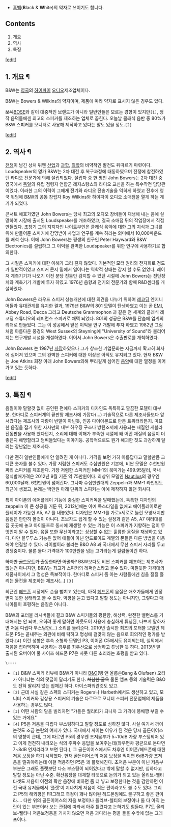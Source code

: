   * [흑](%EA%B2%80%EC%A0%95.md)[백](%ED%95%98%EC%96%91.md)(**B**lack & **W**hite)의 약자로 쓰이기도 합니다.

## Contents

    

1. 개요 
2. 역사 
3. 특징 

[[edit](http://rigvedawiki.net/r1/wiki.php/B%26W?action=edit&section=1)]

## 1. 개요 ¶

B&W는 [영국](%EC%98%81%EA%B5%AD.md)의
[하이파이](%ED%95%98%EC%9D%B4%ED%8C%8C%EC%9D%B4.md)
[오디오](%EC%98%A4%EB%94%94%EC%98%A4.md)제조업체이다.

  

B&W는 Bowers & Wilkins의 약자이며, 제품에 따라 약자로 표시지 않은 경우도 있다.

  

<del>보세</del>[BOSE](BOSE.md)와 같이 대중적인 브랜드가 아니라 일반인들은 모르는 경향이 있지만`[1]`, 정작
음덕들에겐 최고의 스피커를 제조하는 업체로 꼽힌다. 오늘날 클래식 음반 중 80%가 B&W 스피커를 모니터로 사용해 제작하고 있다는 말도
있을 정도.`[2]`

  

[[edit](http://rigvedawiki.net/r1/wiki.php/B%26W?action=edit&section=2)]

## 2. 역사 ¶

[전쟁](%EC%A0%84%EC%9F%81.md)이 남긴 상처 뒤엔 [산업](%EC%82%B0%EC%97%85.md)과
[과학](%EA%B3%BC%ED%95%99.md), [의학](%EC%9D%98%ED%95%99.md)의 비약적인 발전도 뒤따르기
마련이다. Loudspeaker의 명가 B&W는 2차 대전 후 복구과정에 태동하였으며 전쟁에 참전하였던 라디오 전문가에 의해 설립되었다.
설립자 중 한 명인 John Bowers는 2차 대전 중 영국에서 [독일](%EB%8F%85%EC%9D%BC.md)의 유럽 점령지
연합군 레지스탕스와 라디오 교신을 하는 특수작전 담당관이었다. 이러한 그의 이력이 그에게 전기와 라디오 전송기술을 익히게 하였고 전후에 영국
워딩에 B&W의 공동 창립자 Roy Wilkins와 하이파이 오디오 소매점을 열게 하는 계기가 되었다.

  

콘서트 애호가였던 John Bowers는 당시 최고의 오디오 장비들이 재생해 내는 음에 실망하여 시장에 출시된 Loudspeaker를
개조하였고, 결국 소매점 뒤의 작업장에서 직접 만들었다. 초창기 그의 지지자인 나이트부인은 클래식 음악에 대한 그의 지식과 그녀를 위해
만들어준 스피커에 감명받아 사업과 연구를 계속 하라는 의미에서 10,000파운드를 쾌척 한다. 이에 John Bowers는 평생의 친구인
Peter Hayward와 B&W Electronics를 설립하고 그 이익을 완벽한 Loudspeaker를 위한 연구에 사용하기로 합의한다.

  

그 시절은 스피커에 대한 이해가 그리 깊지 않았다. 기본적인 모터 원리와 전자회로 정도가 일반적이었고 스피커 콘지 밑에서 일어나는 역학적
상태는 감지 할 수도 없었다. 레이저 계측기기가 나오기 이전 분당 진동만 감지할 수 있던 시절에 John Bowers는 진단장치와 계측기기
개발에 투자 하였고 1976년 음향과 전기의 전문가와 함께 R&D센터를 개설하였다.

  

John Bowers은 라우드 스피커 성능개선에 대한 의견을 나누기 위하여
[레코딩](%EB%A0%88%EC%BD%94%EB%94%A9.md) 엔지니어들과 유대관계를 유지한 결과, 1979년 B&W의 801
모델이 탄생하였고 이는 곧 [EMI](EMI.md), Abbey Road, Decca 그리고 Deutsche Grammophon 과
같은 전 세계의 클래식 레코딩 스튜디오의 레퍼런스 스피커로 채택 되었다. 801의 성공은 B&W를 단숨에 업계의 리더로 만들었다. 그는 이
성공에서 얻은 이익을 연구 개발에 투자 하였고 1982년 그림처럼 아름다운 풍경의 West Sussex의 Steyning에
"University of Sound"라 불리어지는 연구개발 시설을 개설하였다. 이어서 John Bowers은 수출판로를 개척하였다.

  

John Bowers 는 1987년 [사망](%EC%82%AC%EB%A7%9D.md)하였으나 그가 창조한 기업문화는 지금까지 확고히
회사에 심어져 있으며 그의 완벽한 스피커에 대한 이상은 아직도 유지되고 있다. 현재 B&W는 Joe Atkins 회장 아래 John
Bowers의해 뿌리깊게 심어진 [음악](%EC%9D%8C%EC%95%85.md)에 대한 열정을 이어가고 있는 듯하다.

  

[[edit](http://rigvedawiki.net/r1/wiki.php/B%26W?action=edit&section=3)]

## 3. 특징 ¶

음질이야 말할것 없이 공인된 편에다 스피커의 디자인도 독특하고 깔끔한 모델이 대부분. 한마디로 스피커계의 끝판왕 제조사에 가깝다(...)
기술적으로 다른 제조사들보다 앞서갔다는 제조사의 자랑이 빈말이 아닌듯, 인공 다이아몬드로 만든 트위터라든지. 미묘한 음질을 잡기 위한
자사만의 내부 하우징 구조나 방탄조끼에 사용되는 재질인 케블라 진동판을 사용해 왔다던지, 소리에 대해 이해가 부족한 시절에 왜 어떤 재질의
음질이 더 좋은지 해명할라고 덤벼들었다는 이야기등. 공학적으로도 뭔가 해괴한 짓도 과감하게 달리는 장난없는 제조사다.

  

다만 괜히 일반인들에게 안 알려진 게 아니다. 가격을 보면 가히 아름답다고 말할만큼 크디큰 숫자를 볼수 있다. 가장 저렴한 스피커도
수십만원은 기본에, 비싼 모델은 수천만원짜리 스피커를 제조한다. 가장 저렴한 스피커인 MM-1의 북미가는 499.95달러, 국내
정식발매가격은 2012년 9월 기준 약 75만원이다. 최상위 모델인
[Nautilus](%EB%85%B8%ED%8B%B8%EB%9F%AC%EC%8A%A4#s-12.md)의 경우엔 60,000달러.
6천만원이 넘어간다. 그나마 수십만원대의 Zeppelin과 MM-1 라인업도 최근에 생겼고, 본래는 백만원 아래 단위의 스피커는 아예
제작하지 않던 회사다.

  

특히 아이폰의 에어플레이 기능에 충실한 스피커독을 발매했는데, 독특한 디자인의 zeppelin 이 큰 성공을 거둔 뒤, 2012년에는 아예
독스타일을 없애고 에어플레이로만 플레이가 가능한 A5, A7 를 내놓았다. 디자인은 MM-1를 가로x세로로 늘린 모양새지만 음질은 만만히
볼것이 아니다. 초보자도 쉽게 할 수 있는 설정과 같은 A5, A7 여러대를 집 곳곳에 놓고 아이튠즈로 동시에 재생할 수 있는 기능은 이
스피커가 지향하는 점이 무엇인지 알 수 있다. 음질 또한 무선이라고는 상상할 수 없는 훌륭한 음질을 재생하고 있다. 다만 블루투스 기능은
없어 애플이 아닌 안드로이드 계열의 폰들은 다른 방법을 이용해야 연결할 수 있다. 라이벌이라 불리는 B&O A8 과 국내에서 무선 스피커
자리를 두고 경쟁중이다. 물론 둘다 가격대가 100만원을 넘는 고가라는게 걸림돌이긴 하다.

  

<del>하지만 [골드문트](%EA%B3%A8%EB%93%9C%EB%AC%B8%ED%8A%B8.md)가 출동한다면 어떨까?</del>
B&W보다도 비싼 스피커를 제조하는 제조사가 없는건 아니지만, B&W는 최고가 스피커의 레퍼런스라고 볼수 있다. 미칠듯한 가격대의
제품사이에서 그 명성은 독보적이다. 한마디로 스피커 좀 아는 사람들에겐 침을 질질 흘리는 물건을 제조하는 제조사(...) `[3]`

  

최근엔 [헤드폰](%ED%97%A4%EB%93%9C%ED%8F%B0.md) 시장에도 손을 뻗치고 있는데, 아직
[헤드폰](%ED%97%A4%EB%93%9C%ED%8F%B0.md)의 음질은 애호가들에게 인정받지 못한 상태라고 볼 수 있다. 악평을
듣고 있다고 말할 정도는 아니지만, 그렇다고 매니아들이 호평하는 음질은 아니다.

  

B&W의 포터블 리시버들에 결코 B&W 스피커들의 평탄함, 해상력, 완전한 밸런스를 기대해서는 안 되며, 오히려 좋게 말하면 아웃도어 사용에
충실하게 튜닝된, 나쁘게 말하자면 저음 디립다 부스팅한(...) 소리를 들려준다. 2010년 출시한 최초의 포터블 모델인 헤드폰 P5는
끝내주는 외관에 비해 탁하고 명성에 걸맞지 않는 음으로 회의적인 평가를 받았다.`[4]` 이런 성향은 후속 소형화 모델인 P3, 이어폰
C5에서도 유지되는데, 실외에서 저음을 잡아먹히며 사용하는 경우를 최우선으로 상정하고 튜닝한 듯 하다. 2013년 말 출시된 오버이어 풀
사이즈 헤드폰 P7은 사뭇 다른 소리라는 호평을 받고 있다.

`\----`

  * `[1]` B&W 스피커 리뷰에 B&W가 아니라 [B&O](B%26O.md)(뱅 앤 올룹슨Bang & Olufsen) 오타가 아니냐는 식의 댓글이 달리기도 한다. <del>처참한 굴욕</del> 물론 앰프 등의 기술력은 B&O도 전혀 딸리지 않는 업체긴 하다. 아이스파워란것도 있고.
  * `[2]` 근데 사실 같은 스펙의 스피커는 Rogers나 Harbeth에서도 생산하고 있고, 모니터 스피커와 감상용 스피커의 기술은 다르므로 모니터 스피커 전문업체의 제품을 사용하는 경우도 많다.
  * `[3]` 어떤 사람의 말을 빌리자면 "갸들은 퀄리티가 되니까 그 가격에 똥배짱 부릴 수 있는 거에요"
  * `[4]` P5은 저음을 디립다 부스팅하다고 말할 정도로 심하진 않다. 사실 여기서 까이는것도 조금 논란의 여지가 있다. 국내에서 까이는 이유가 된 것은 당시 골든이어스의 영향이 큰데, 그에 따르면 P5의 경우엔 초저음부가 5~10dB 가량 부스팅되어 있고 이게 천천히 내려오는 식의 주파수 응답을 보여주는데(좌우편차 평균으로 본다면 7~8dB 언저리라고 보면 된다.), 그 골든이어스에서도 차후엔 이어폰/헤드폰에 대한 저음 보정을 하기 시작했다. 현재 골든이어스의 저음 보정을 먹이면 6dB가량 초저음을 떨궈야하는데 이걸 적용하면 P5은 꽤 플랫해진다. 초저음 부분이 아닌 저음부 부분은 그래도 플랫보단 다소 부스팅이 되어있다고 밖에 말할 수 없지만, 심하다고 말할 정도는 아닌 수준. 확산음장을 대체할 타겟으로 논의가 되고 있는 올리브-웰티 타겟도 저음이 이전의 확산 음장에 비하면 좀 더 넣고 보정한다는 것을 감안하면 이전 국내 유저들에서 '플랫'이 지나치게 저음이 적은 편이라고도 볼 수도 있다. 그리고 P5의 해외평은 FR그래프 측정이 꽤나 많이된 헤드폰임에도 불구하고 좋은 편이라.... 다만 위의 골든이어스의 저음 보정이나 올리브-웰티의 보정이나 둘 다 아직 논란이 있는 부분이라 보는 관점에 따라서 아주 틀렸다고 논하기도 힘들다. P7도 올리브-웰티나 저음보정등을 거치지 않으면 저음 과다라는 평을 들을 수밖에 없는 그래프이다.

